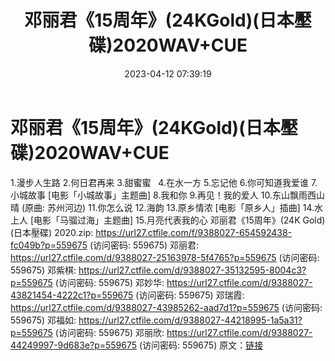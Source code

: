 ﻿---
title: 邓丽君《15周年》(24KGold)(日本壓碟)2020WAV+CUE
date: 2023-04-12 07:39:19
categories: WAV车载音乐、镜像
tags: 华语中文
---
# 邓丽君《15周年》(24KGold)(日本壓碟)2020WAV+CUE

1.漫步人生路
2.何日君再来
3.甜蜜蜜   4.在水一方
5.忘记他
6.你可知道我爱谁
7.小城故事 [电影「小城故事」主题曲]
8.我和你
9.再见！我的爱人
10.东山飘雨西山晴 (原曲: 苏州河边)
11.你怎么说
12.海韵
13.原乡情浓 [电影「原乡人」插曲]
14.水上人 [电影「马骝过海」主题曲]
15.月亮代表我的心
邓丽君《15周年》(24K Gold) (日本壓碟) 2020.zip: https://url27.ctfile.com/f/9388027-654592438-fc049b?p=559675
(访问密码: 559675)
邓丽君: https://url27.ctfile.com/d/9388027-25163978-5f4765?p=559675
(访问密码: 559675)
邓紫棋: https://url27.ctfile.com/d/9388027-35132595-8004c3?p=559675
(访问密码: 559675)
邓妙华: https://url27.ctfile.com/d/9388027-43821454-4222c1?p=559675
(访问密码: 559675)
邓瑞霞: https://url27.ctfile.com/d/9388027-43985262-aad7d1?p=559675
(访问密码: 559675)
邓福如: https://url27.ctfile.com/d/9388027-44218995-1a5a31?p=559675
(访问密码: 559675)
邓丽欣: https://url27.ctfile.com/d/9388027-44249997-9d683e?p=559675
(访问密码: 559675)
原文：[链接](https://blog.sina.com.cn/s/blog_1647c7e76010311eo.html)